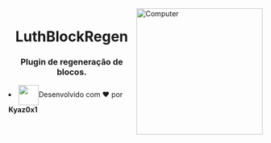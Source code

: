 <img src="https://luthcraft.net/img/logo.png" width="250px" align="right" alt="Computer">
<h1 align="center">LuthBlockRegen</h1>
<h3 align="center">Plugin de regeneração de blocos.</h3>

<li align="left"><img align="center" width="40px" src="https://media2.giphy.com/media/6IAzxmKVaYDLFMe1Aw/giphy.gif">Desenvolvido com &#10084; por <strong>Kyaz0x1 </strong></li>
